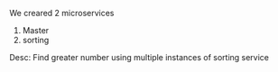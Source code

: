 We creared  2 microservices
1) Master
2) sorting

Desc:
Find greater number using multiple instances of sorting service

